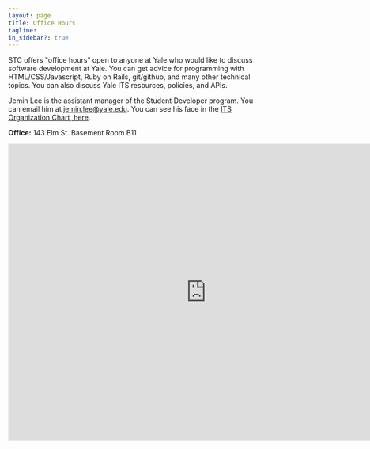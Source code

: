 ```yaml
---
layout: page
title: Office Hours
tagline:
in_sidebar?: true
---
```


STC offers "office hours" open to anyone at Yale who would like to discuss software
development at Yale. You can get advice for programming with HTML/CSS/Javascript,
Ruby on Rails, git/github, and many other technical topics. You can also discuss
Yale ITS resources, policies, and APIs.


Jemin Lee is the assistant manager of the Student Developer program. You can email
him at jemin.lee@yale.edu. You can see his face in the [ITS Organization Chart, here](http://its.yale.edu/about/its-organization-charts/campus-community-technologies-0/web-technologies/web-technologies-1).

**Office:** 143 Elm St. Basement Room B11

<iframe src="https://www.google.com/calendar/embed?src=yale.edu_faqra1kpm88cchlrc1lts1758s%40group.calendar.google.com&ctz=America/New_York" style="border: 0" width="800" height="600" frameborder="0" scrolling="no"></iframe>
